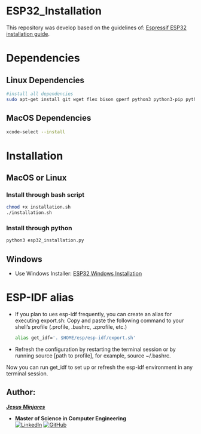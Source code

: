 # ESP32_Installation

This repository was develop based on the guidelines of: [Espressif ESP32 installation guide](https://docs.espressif.com/projects/esp-idf/en/latest/esp32/get-started/index.html#step-1-install-prerequisites). 

# Dependencies
## Linux Dependencies
```bash
#install all dependencies
sudo apt-get install git wget flex bison gperf python3 python3-pip python3-setuptools cmake ninja-build ccache libffi-dev libssl-dev dfu-util libusb-1.0-0
```
## MacOS Dependencies
```bash
xcode-select --install
```

# Installation
## MacOS or Linux 
### Install through bash script
```bash
chmod +x installation.sh
./installation.sh
```

### Install through python
```bash
python3 esp32_installation.py
```
## Windows
- Use Windows Installer: [ESP32 Windows Installation](https://docs.espressif.com/projects/esp-idf/en/latest/esp32/get-started/windows-setup.html)



# ESP-IDF alias
- If you plan to ues esp-idf frequently, you can create an alias for executing export.sh:
Copy and paste the following command to your shell’s profile (.profile, .bashrc, .zprofile, etc.)
    ```bash
    alias get_idf='. $HOME/esp/esp-idf/export.sh'
    ```
* Refresh the configuration by restarting the terminal session or by running source [path to profile], for example, source ~/.bashrc.
  
Now you can run get_idf to set up or refresh the esp-idf environment in any terminal session.

## Author:
[***Jesus Minjares***](https://github.com/jminjares4)
  * **Master of Science in Computer Engineering** <br>
    [![LinkedIn](https://img.shields.io/badge/LinkedIn-0077B5?style=for-the-badge&logo=linkedin&logoColor=white&style=flat)](https://www.linkedin.com/in/jesusminjares/) [![GitHub](https://img.shields.io/badge/GitHub-100000?style=for-the-badge&logo=github&logoColor=white&style=flat)](https://github.com/jminjares4)